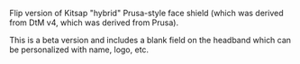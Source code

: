Flip version of Kitsap "hybrid" Prusa-style face shield (which was derived from DtM v4, which was derived from Prusa).

This is a beta version and includes a blank field on the headband which can be personalized with name, logo, etc.
